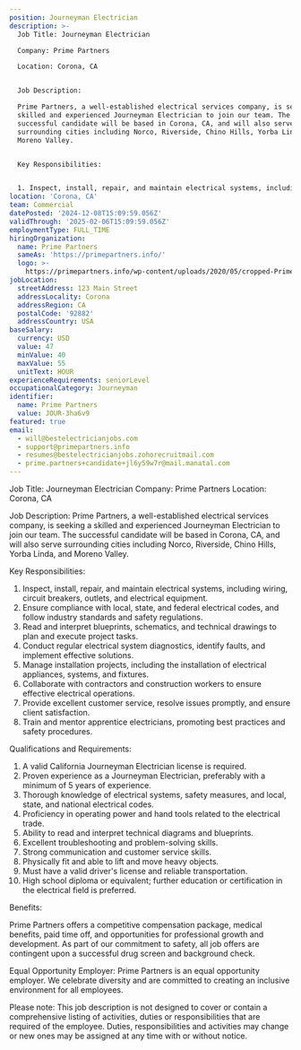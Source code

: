 ```yaml
---
position: Journeyman Electrician
description: >-
  Job Title: Journeyman Electrician

  Company: Prime Partners

  Location: Corona, CA


  Job Description:

  Prime Partners, a well-established electrical services company, is seeking a
  skilled and experienced Journeyman Electrician to join our team. The
  successful candidate will be based in Corona, CA, and will also serve
  surrounding cities including Norco, Riverside, Chino Hills, Yorba Linda, and
  Moreno Valley.


  Key Responsibilities:


  1. Inspect, install, repair, and maintain electrical systems, including...
location: 'Corona, CA'
team: Commercial
datePosted: '2024-12-08T15:09:59.056Z'
validThrough: '2025-02-06T15:09:59.056Z'
employmentType: FULL_TIME
hiringOrganization:
  name: Prime Partners
  sameAs: 'https://primepartners.info/'
  logo: >-
    https://primepartners.info/wp-content/uploads/2020/05/cropped-Prime-Partners-Logo-NO-BG-1-1.png
jobLocation:
  streetAddress: 123 Main Street
  addressLocality: Corona
  addressRegion: CA
  postalCode: '92882'
  addressCountry: USA
baseSalary:
  currency: USD
  value: 47
  minValue: 40
  maxValue: 55
  unitText: HOUR
experienceRequirements: seniorLevel
occupationalCategory: Journeyman
identifier:
  name: Prime Partners
  value: JOUR-3ha6v9
featured: true
email:
  - will@bestelectricianjobs.com
  - support@primepartners.info
  - resumes@bestelectricianjobs.zohorecruitmail.com
  - prime.partners+candidate+jl6y59w7r@mail.manatal.com
---
```




Job Title: Journeyman Electrician
Company: Prime Partners
Location: Corona, CA

Job Description:
Prime Partners, a well-established electrical services company, is seeking a skilled and experienced Journeyman Electrician to join our team. The successful candidate will be based in Corona, CA, and will also serve surrounding cities including Norco, Riverside, Chino Hills, Yorba Linda, and Moreno Valley.

Key Responsibilities:

1. Inspect, install, repair, and maintain electrical systems, including wiring, circuit breakers, outlets, and electrical equipment.
2. Ensure compliance with local, state, and federal electrical codes, and follow industry standards and safety regulations.
3. Read and interpret blueprints, schematics, and technical drawings to plan and execute project tasks.
4. Conduct regular electrical system diagnostics, identify faults, and implement effective solutions.
5. Manage installation projects, including the installation of electrical appliances, systems, and fixtures.
6. Collaborate with contractors and construction workers to ensure effective electrical operations.
7. Provide excellent customer service, resolve issues promptly, and ensure client satisfaction.
8. Train and mentor apprentice electricians, promoting best practices and safety procedures.

Qualifications and Requirements:

1. A valid California Journeyman Electrician license is required.
2. Proven experience as a Journeyman Electrician, preferably with a minimum of 5 years of experience.
3. Thorough knowledge of electrical systems, safety measures, and local, state, and national electrical codes.
4. Proficiency in operating power and hand tools related to the electrical trade.
5. Ability to read and interpret technical diagrams and blueprints.
6. Excellent troubleshooting and problem-solving skills.
7. Strong communication and customer service skills.
8. Physically fit and able to lift and move heavy objects.
9. Must have a valid driver's license and reliable transportation.
10. High school diploma or equivalent; further education or certification in the electrical field is preferred.

Benefits:

Prime Partners offers a competitive compensation package, medical benefits, paid time off, and opportunities for professional growth and development. As part of our commitment to safety, all job offers are contingent upon a successful drug screen and background check.

Equal Opportunity Employer:
Prime Partners is an equal opportunity employer. We celebrate diversity and are committed to creating an inclusive environment for all employees.

Please note: This job description is not designed to cover or contain a comprehensive listing of activities, duties or responsibilities that are required of the employee. Duties, responsibilities and activities may change or new ones may be assigned at any time with or without notice.